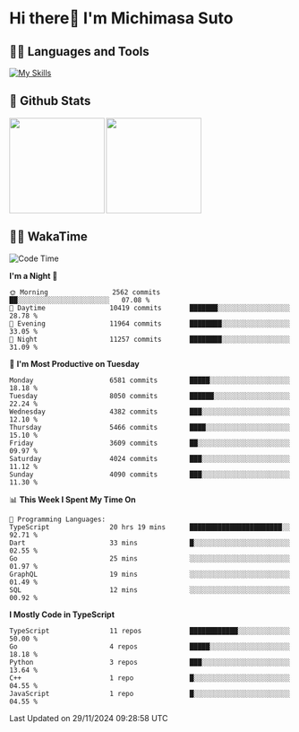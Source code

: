 # Hi there👋 I'm Michimasa Suto

## 🧑‍💻 Languages and Tools
[![My Skills](https://skillicons.dev/icons?i=ts,nextjs,react,vue,python,go,aws,docker,nodejs,redux,solidity,firebase,gcp,js,bootstrap,tailwind,materialui,html,css,wordpress,xd,figma,raspberrypi,arduino)](https://skillicons.dev)

<!--
**Suto-Michimasa/Suto-Michimasa** is a ✨ _special_ ✨ repository because its `README.md` (this file) appears on your GitHub profile.

Here are some ideas to get you started:

- 🔭 I’m currently working on ...
- 🌱 I’m currently learning ...
- 👯 I’m looking to collaborate on ...
- 🤔 I’m looking for help with ...
- 💬 Ask me about ...
- 📫 How to reach me: ...
- 😄 Pronouns: ...
- ⚡ Fun fact: ...
-->
## 💎 Github Stats

<div>
  <img height="170" align="left" src="https://github-readme-stats.vercel.app/api?username=Suto-michimasa&count_private=true&show_icons=true&theme=dark" />
  <img height="170" src="https://github-readme-stats.vercel.app/api/top-langs/?username=Suto-michimasa&langs_count=8&layout=compact&theme=dark" />
</div>

<!-- ## 🏆 GitHub Profile Trophy

<img width="800" src="https://github-profile-trophy.vercel.app/?username=Suto-michimasa&theme=onedark&no-frame=true"/>
 -->

## 🧑‍💻 WakaTime
<!--START_SECTION:waka-->
![Code Time](http://img.shields.io/badge/Code%20Time-349%20hrs%208%20mins-blue)

**I'm a Night 🦉** 

```text
🌞 Morning                2562 commits        ██░░░░░░░░░░░░░░░░░░░░░░░   07.08 % 
🌆 Daytime                10419 commits       ███████░░░░░░░░░░░░░░░░░░   28.78 % 
🌃 Evening                11964 commits       ████████░░░░░░░░░░░░░░░░░   33.05 % 
🌙 Night                  11257 commits       ████████░░░░░░░░░░░░░░░░░   31.09 % 
```
📅 **I'm Most Productive on Tuesday** 

```text
Monday                   6581 commits        █████░░░░░░░░░░░░░░░░░░░░   18.18 % 
Tuesday                  8050 commits        ██████░░░░░░░░░░░░░░░░░░░   22.24 % 
Wednesday                4382 commits        ███░░░░░░░░░░░░░░░░░░░░░░   12.10 % 
Thursday                 5466 commits        ████░░░░░░░░░░░░░░░░░░░░░   15.10 % 
Friday                   3609 commits        ██░░░░░░░░░░░░░░░░░░░░░░░   09.97 % 
Saturday                 4024 commits        ███░░░░░░░░░░░░░░░░░░░░░░   11.12 % 
Sunday                   4090 commits        ███░░░░░░░░░░░░░░░░░░░░░░   11.30 % 
```


📊 **This Week I Spent My Time On** 

```text
💬 Programming Languages: 
TypeScript               20 hrs 19 mins      ███████████████████████░░   92.71 % 
Dart                     33 mins             █░░░░░░░░░░░░░░░░░░░░░░░░   02.55 % 
Go                       25 mins             ░░░░░░░░░░░░░░░░░░░░░░░░░   01.97 % 
GraphQL                  19 mins             ░░░░░░░░░░░░░░░░░░░░░░░░░   01.49 % 
SQL                      12 mins             ░░░░░░░░░░░░░░░░░░░░░░░░░   00.92 % 
```

**I Mostly Code in TypeScript** 

```text
TypeScript               11 repos            ████████████░░░░░░░░░░░░░   50.00 % 
Go                       4 repos             █████░░░░░░░░░░░░░░░░░░░░   18.18 % 
Python                   3 repos             ███░░░░░░░░░░░░░░░░░░░░░░   13.64 % 
C++                      1 repo              █░░░░░░░░░░░░░░░░░░░░░░░░   04.55 % 
JavaScript               1 repo              █░░░░░░░░░░░░░░░░░░░░░░░░   04.55 % 
```




 Last Updated on 29/11/2024 09:28:58 UTC
<!--END_SECTION:waka-->
